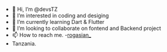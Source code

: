 - 👋 Hi, I’m @devsTZ
- 👀 I’m interested in coding and desiging
- 🌱 I’m currently learning Dart & Flutter
- 💞️ I’m looking to collaborate on fontend and Backend project
- 📫 How to reach me.
-<a href="https://twitter.com/rogasiani_">rogasian_</a>
- Tanzania.

<!---
devsTZ/devsTZ is a ✨ special ✨ repository because its `README.md` (this file) appears on your GitHub profile.
You can click the Preview link to take a look at your changes.
--->
